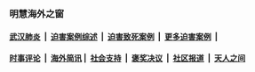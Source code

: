 
### 明慧海外之窗

####  [武汉肺炎](indexes/365.md?t=07151600) &nbsp;|&nbsp;  [迫害案例综述](indexes/328.md?t=07151600) &nbsp;|&nbsp; [迫害致死案例](indexes/277.md?t=07151600)  &nbsp;|&nbsp; [更多迫害案例](indexes/81.md?t=07151600)  &nbsp;|&nbsp; 
####  [时事评论](indexes/19.md?t=07151600) &nbsp;|&nbsp; [海外简讯](indexes/245.md?t=07151600)&nbsp;|&nbsp;  [社会支持](indexes/140.md?t=07151600) &nbsp;|&nbsp; [褒奖决议](indexes/282.md?t=07151600) &nbsp;|&nbsp; [社区报道](indexes/91.md?t=07151600)  &nbsp;|&nbsp; [天人之间](indexes/78.md?t=07151600) 

